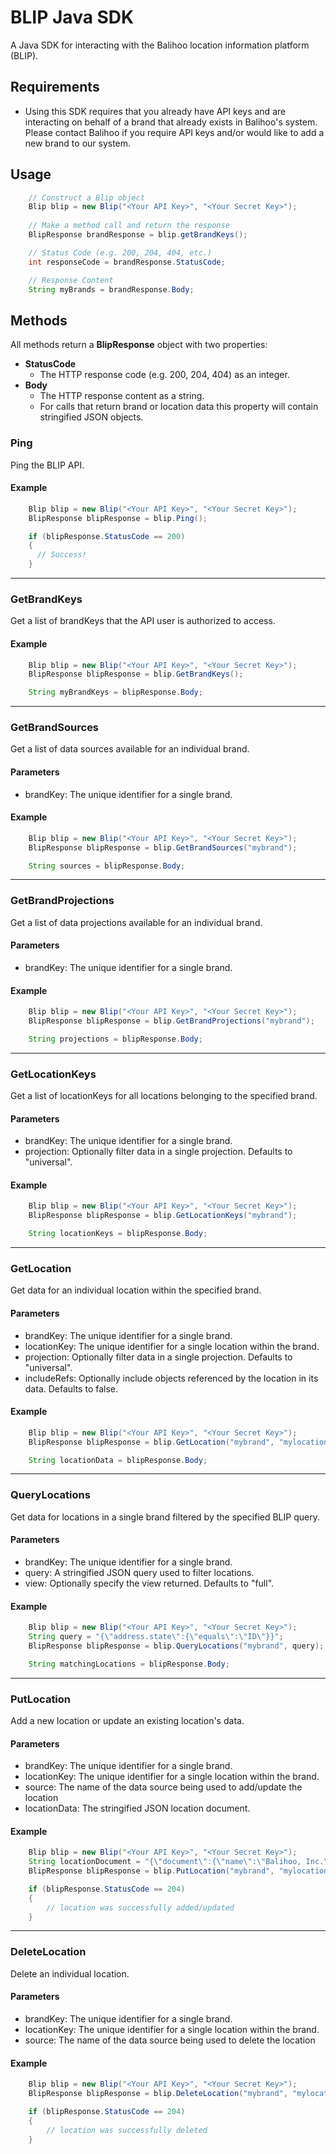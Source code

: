# BLIP Java SDK
A Java SDK for interacting with the Balihoo location information platform (BLIP).

## Requirements
- Using this SDK requires that you already have API keys and are interacting on behalf of a brand that already exists in Balihoo's system. Please contact Balihoo if you require API keys and/or would like to add a new brand to our system.

## Usage
```java
    // Construct a Blip object
    Blip blip = new Blip("<Your API Key>", "<Your Secret Key>");
    
    // Make a method call and return the response
    BlipResponse brandResponse = blip.getBrandKeys();

    // Status Code (e.g. 200, 204, 404, etc.)
    int responseCode = brandResponse.StatusCode;

    // Response Content
    String myBrands = brandResponse.Body;
```

## Methods
All methods return a **BlipResponse** object with two properties:
- **StatusCode**
  - The HTTP response code (e.g. 200, 204, 404) as an integer.
- **Body**
  - The HTTP response content as a string.
  - For calls that return brand or location data this property will contain stringified JSON objects.

### **Ping**
Ping the BLIP API.

#### Example
```java
    Blip blip = new Blip("<Your API Key>", "<Your Secret Key>");
    BlipResponse blipResponse = blip.Ping();

    if (blipResponse.StatusCode == 200)
    {
      // Success!
    }
```
---
### **GetBrandKeys**
Get a list of brandKeys that the API user is authorized to access.

#### Example
```java
    Blip blip = new Blip("<Your API Key>", "<Your Secret Key>");
    BlipResponse blipResponse = blip.GetBrandKeys();

    String myBrandKeys = blipResponse.Body;
```
---
### **GetBrandSources**
Get a list of data sources available for an individual brand.

#### Parameters
- brandKey: The unique identifier for a single brand.

#### Example
```java
    Blip blip = new Blip("<Your API Key>", "<Your Secret Key>");
    BlipResponse blipResponse = blip.GetBrandSources("mybrand");

    String sources = blipResponse.Body;
```
---
### **GetBrandProjections**
Get a list of data projections available for an individual brand.

#### Parameters
- brandKey: The unique identifier for a single brand.

#### Example
```java
    Blip blip = new Blip("<Your API Key>", "<Your Secret Key>");
    BlipResponse blipResponse = blip.GetBrandProjections("mybrand");

    String projections = blipResponse.Body;
```
---
### **GetLocationKeys**
Get a list of locationKeys for all locations belonging to the specified brand.

#### Parameters
- brandKey: The unique identifier for a single brand.
- projection: Optionally filter data in a single projection. Defaults to "universal".

#### Example
```java
    Blip blip = new Blip("<Your API Key>", "<Your Secret Key>");
    BlipResponse blipResponse = blip.GetLocationKeys("mybrand");

    String locationKeys = blipResponse.Body;
```
---
### **GetLocation**
Get data for an individual location within the specified brand.

#### Parameters
- brandKey: The unique identifier for a single brand.
- locationKey: The unique identifier for a single location within the brand.
- projection: Optionally filter data in a single projection. Defaults to "universal".
- includeRefs: Optionally include objects referenced by the location in its data. Defaults to false.

#### Example
```java
    Blip blip = new Blip("<Your API Key>", "<Your Secret Key>");
    BlipResponse blipResponse = blip.GetLocation("mybrand", "mylocation");

    String locationData = blipResponse.Body;
```
---
### **QueryLocations**
Get data for locations in a single brand filtered by the specified BLIP query.

#### Parameters
- brandKey: The unique identifier for a single brand.
- query: A stringified JSON query used to filter locations.
- view: Optionally specify the view returned. Defaults to "full".

#### Example
```java
    Blip blip = new Blip("<Your API Key>", "<Your Secret Key>");
    String query = "{\"address.state\":{\"equals\":\"ID\"}}";
    BlipResponse blipResponse = blip.QueryLocations("mybrand", query);

    String matchingLocations = blipResponse.Body;
```
---
### **PutLocation**
Add a new location or update an existing location's data.

#### Parameters
- brandKey: The unique identifier for a single brand.
- locationKey: The unique identifier for a single location within the brand.
- source: The name of the data source being used to add/update the location
- locationData: The stringified JSON location document.

#### Example
```java
    Blip blip = new Blip("<Your API Key>", "<Your Secret Key>");
    String locationDocument = "{\"document\":{\"name\":\"Balihoo, Inc.\",\"address\":{\"city\":\"Boise\",\"state\":\"ID\"}}}";
    BlipResponse blipResponse = blip.PutLocation("mybrand", "mylocation", "mysource", locationDocument);

    if (blipResponse.StatusCode == 204)
    {
        // location was successfully added/updated
    }
```
---
### **DeleteLocation**
Delete an individual location.

#### Parameters
- brandKey: The unique identifier for a single brand.
- locationKey: The unique identifier for a single location within the brand.
- source: The name of the data source being used to delete the location

#### Example
```java
    Blip blip = new Blip("<Your API Key>", "<Your Secret Key>");
    BlipResponse blipResponse = blip.DeleteLocation("mybrand", "mylocation", "mysource");

    if (blipResponse.StatusCode == 204)
    {
        // location was successfully deleted
    }
```
